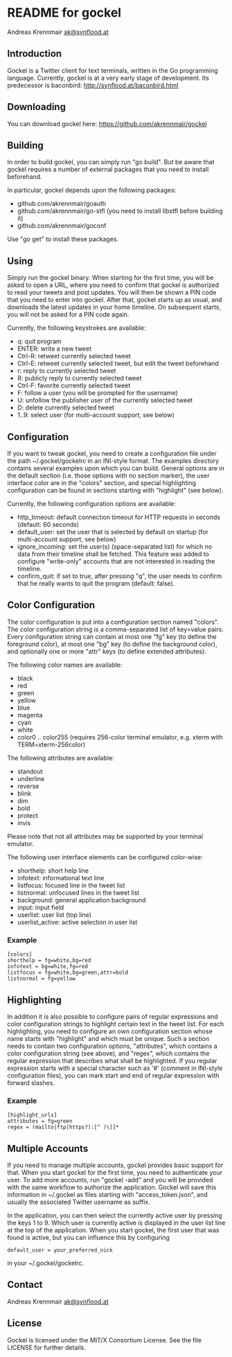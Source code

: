 README for gockel
=================
Andreas Krennmair <ak@synflood.at>

Introduction
------------

Gockel is a Twitter client for text terminals, written in the Go programming language.
Currently, gockel is at a very early stage of development. Its predecessor is
baconbird: http://synflood.at/baconbird.html

Downloading
-----------

You can download gockel here: https://github.com/akrennmair/gockel

Building
--------

In order to build gockel, you can simply run "go build". But be aware that
gockel requires a number of external packages that you need to install beforehand.

In particular, gockel depends upon the following packages:

* github.com/akrennmair/goauth
* github.com/akrennmair/go-stfl (you need to install libstfl before building it)
* github.com/akrennmair/goconf

Use "go get" to install these packages.

Using
-----

Simply run the gockel binary. When starting for the first time, you will be asked
to open a URL, where you need to confirm that gockel is authorized to read your
tweets and post updates. You will then be shown a PIN code that you need to enter
into gockel. After that, gockel starts up as usual, and downloads the latest
updates in your home timeline. On subsequent starts, you will not be asked
for a PIN code again.

Currently, the following keystrokes are available:

* q: quit program
* ENTER: write a new tweet
* Ctrl-R: retweet currently selected tweet
* Ctrl-E: retweet currently selected tweet, but edit the tweet beforehand
* r: reply to currently selected tweet
* R: publicly reply to currently selected tweet
* Ctrl-F: favorite currently selected tweet
* F: follow a user (you will be prompted for the username)
* U: unfollow the publisher user of the currently selected tweet
* D: delete currently selected tweet
* 1..9: select user (for multi-account support, see below)

Configuration
-------------

If you want to tweak gockel, you need to create a configuration file under
the path ~/.gockel/gockelrc in an INI-style format. The examples directory 
contains several examples upon which you can build. General options are
in the default section (i.e. those options with no section marker), the
user interface color are in the "colors" section, and special highlighting
configuration can be found in sections starting with "highlight" (see below).

Currently, the following configuration options are available:

* http_timeout: default connection timeout for HTTP requests in seconds (default: 60 seconds)
* default_user: set the user that is selected by default on startup (for multi-account support, see below)
* ignore_incoming: set the user(s) (space-separated list) for which no data from their timeline
  shall be fetched. This feature was added to configure "write-only" accounts that are not
  interested in reading the timeline.
* confirm_quit: if set to true, after pressing "q", the user needs to confirm that he really wants to quit
  the program (default: false).

Color Configuration
-------------------

The color configuration is put into a configuration section named "colors".
The color configuration string is a comma-separated list of key=value pairs.  
Every configuration string can contain at most one "fg" key (to define the 
foreground color), at most one "bg" key (to define the background color), and 
optionally one or more "attr" keys (to define extended attributes).

The following color names are available:

* black
* red
* green
* yellow
* blue
* magenta
* cyan
* white
* color0 .. color255 (requires 256-color terminal emulator, e.g. xterm with TERM=xterm-256color)

The following attributes are available:

* standout
* underline
* reverse
* blink
* dim
* bold
* protect
* invis

Please note that not all attributes may be supported by your terminal emulator.

The following user interface elements can be configured color-wise:

* shorthelp: short help line
* infotext: informational text line
* listfocus: focused line in the tweet list
* listnormal: unfocused lines in the tweet list
* background: general application background
* input: input field
* userlist: user list (top line)
* userlist_active: active selection in user list

### Example ###

	[colors]
	shorthelp = fg=white,bg=red
	infotext = bg=white,fg=red
	listfocus = fg=white,bg=green,attr=bold
	listnormal = fg=yellow

Highlighting
------------

In addition it is also possible to configure pairs of regular expressions and
color configuration strings to highlight certain text in the tweet list. For
each highlighting, you need to configure an own configuration section whose
name starts with "highlight" and which must be unique. Such a section needs
to contain two configuration options, "attributes", which contains a color
configuration string (see above), and "regex", which contains the regular
expression that describes what shall be highlighted. If you regular expression
starts with a special character such as '#' (comment in INI-style configuration
files), you can mark start and end of regular expression with forward slashes.

### Example ###

	[highlight_urls]
	attributes = fg=green
	regex = (mailto|ftp|https?):[^ )\]]*

Multiple Accounts
-----------------

If you need to manage multiple accounts, gockel provides basic support for 
that. When you start gockel for the first time, you need to authenticate your 
user. To add more accounts, run "gockel -add" and you will be provided with
the same workflow to authorize the application. Gockel will save this 
information in ~/.gockel as files starting with "access_token.json", and 
usually the associated Twitter username as suffix.

In the application, you can then select the currently active user by pressing 
the keys 1 to 9. Which user is currently active is displayed in the user list 
line at the top of the application. When you start gockel, the first user
that was found is active, but you can influence this by configuring

	default_user = your_preferred_nick

in your ~/.gockel/gockelrc.


Contact
-------
Andreas Krennmair <ak@synflood.at>

License
-------
Gockel is licensed under the MIT/X Consortium License. See the file LICENSE
for further details.
